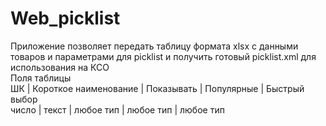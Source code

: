 # Web_picklist
Приложение позволяет передать таблицу формата xlsx с данными товаров и параметрами для picklist и получить готовый picklist.xml для использования на КСО<br>
Поля таблицы <br>
ШК	  |  Короткое наименование	| Показывать  | Популярные	| Быстрый выбор<br>
число |   текст                 | любое тип   | любое тип   | любое тип<br>
